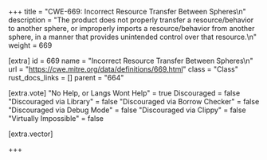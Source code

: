 +++
title = "CWE-669: Incorrect Resource Transfer Between Spheres\n"
description = "The product does not properly transfer a resource/behavior to another sphere, or improperly imports a resource/behavior from another sphere, in a manner that provides unintended control over that resource.\n"
weight = 669

[extra]
id = 669
name = "Incorrect Resource Transfer Between Spheres\n"
url = "https://cwe.mitre.org/data/definitions/669.html"
class = "Class"
rust_docs_links = []
parent = "664"

[extra.vote]
"No Help, or Langs Wont Help" = true
Discouraged = false
"Discouraged via Library" = false
"Discouraged via Borrow Checker" = false
"Discouraged via Debug Mode" = false
"Discouraged via Clippy" = false
"Virtually Impossible" = false

[extra.vector]

+++